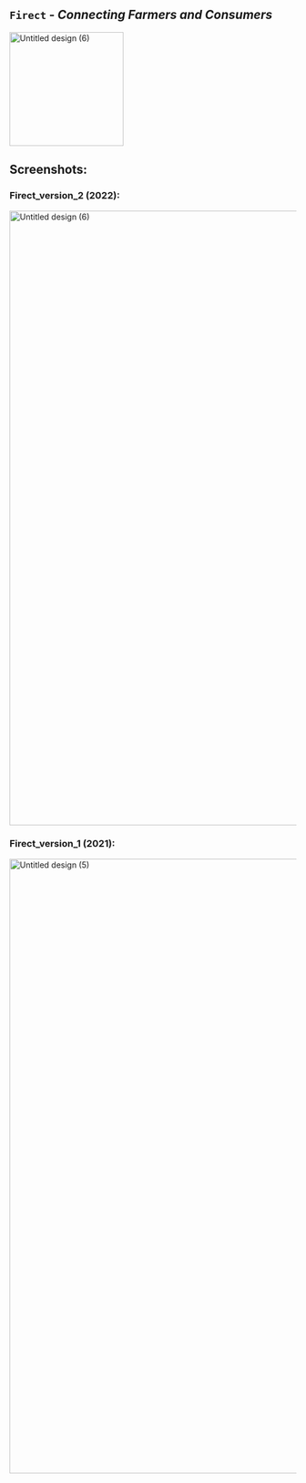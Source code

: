 ## `Firect` - *Connecting Farmers and Consumers*

<img width="200" alt="Untitled design (6)" src="https://user-images.githubusercontent.com/90695071/187675137-9fc49f6b-c1ed-440d-837f-b704f3b94094.png">

## Screenshots:

### Firect_version_2 (2022):

<img width="1080" alt="Untitled design (6)" src="https://user-images.githubusercontent.com/90695071/187939343-25221bce-9c2a-4ee4-afac-9c817f76be99.png">

### Firect_version_1 (2021):

<img width="1080" alt="Untitled design (5)" src="https://user-images.githubusercontent.com/90695071/219784577-3d886783-b2b8-42f8-8138-b986ece7656f.png">

